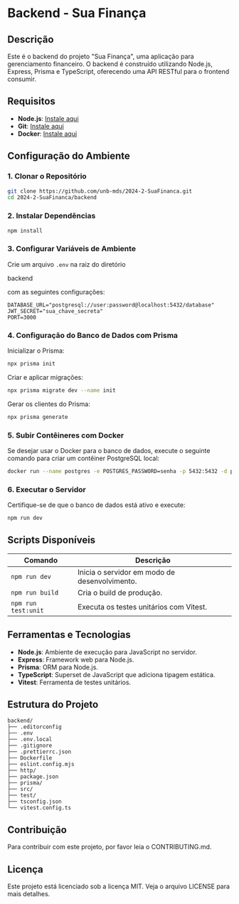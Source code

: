 # Backend - Sua Finança

## Descrição
Este é o backend do projeto "Sua Finança", uma aplicação para gerenciamento financeiro. O backend é construído utilizando Node.js, Express, Prisma e TypeScript, oferecendo uma API RESTful para o frontend consumir.

## Requisitos
- **Node.js**: [Instale aqui](https://nodejs.org/)
- **Git**: [Instale aqui](https://git-scm.com/)
- **Docker**: [Instale aqui](https://www.docker.com/)

## Configuração do Ambiente

### 1. Clonar o Repositório
```bash
git clone https://github.com/unb-mds/2024-2-SuaFinanca.git
cd 2024-2-SuaFinanca/backend
```

### 2. Instalar Dependências
```bash
npm install
```

### 3. Configurar Variáveis de Ambiente
Crie um arquivo `.env` na raiz do diretório 

backend

 com as seguintes configurações:
```env
DATABASE_URL="postgresql://user:password@localhost:5432/database"
JWT_SECRET="sua_chave_secreta"
PORT=3000
```

### 4. Configuração do Banco de Dados com Prisma
Inicializar o Prisma:
```bash
npx prisma init
```
Criar e aplicar migrações:
```bash
npx prisma migrate dev --name init
```
Gerar os clientes do Prisma:
```bash
npx prisma generate
```

### 5. Subir Contêineres com Docker
Se desejar usar o Docker para o banco de dados, execute o seguinte comando para criar um contêiner PostgreSQL local:
```bash
docker run --name postgres -e POSTGRES_PASSWORD=senha -p 5432:5432 -d postgres
```

### 6. Executar o Servidor
Certifique-se de que o banco de dados está ativo e execute:
```bash
npm run dev
```

## Scripts Disponíveis
| Comando                 | Descrição                                      |
|-------------------------|-----------------------------------------------|
| `npm run dev`           | Inicia o servidor em modo de desenvolvimento. |
| `npm run build`         | Cria o build de produção.                     |
| `npm run test:unit`     | Executa os testes unitários com Vitest.       |

## Ferramentas e Tecnologias
- **Node.js**: Ambiente de execução para JavaScript no servidor.
- **Express**: Framework web para Node.js.
- **Prisma**: ORM para Node.js.
- **TypeScript**: Superset de JavaScript que adiciona tipagem estática.
- **Vitest**: Ferramenta de testes unitários.

## Estrutura do Projeto
```
backend/
├── .editorconfig
├── .env
├── .env.local
├── .gitignore
├── .prettierrc.json
├── Dockerfile
├── eslint.config.mjs
├── http/
├── package.json
├── prisma/
├── src/
├── test/
├── tsconfig.json
└── vitest.config.ts
```

## Contribuição
Para contribuir com este projeto, por favor leia o CONTRIBUTING.md.

## Licença
Este projeto está licenciado sob a licença MIT. Veja o arquivo LICENSE para mais detalhes.